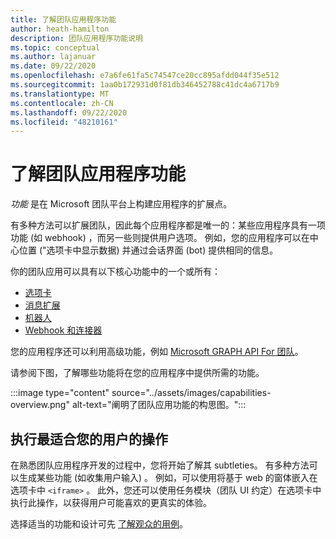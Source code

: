 ```yaml
---
title: 了解团队应用程序功能
author: heath-hamilton
description: 团队应用程序功能说明
ms.topic: conceptual
ms.author: lajanuar
ms.date: 09/22/2020
ms.openlocfilehash: e7a6fe61fa5c74547ce20cc895afdd044f35e512
ms.sourcegitcommit: 1aa0b172931d0f81db346452788c41dc4a6717b9
ms.translationtype: MT
ms.contentlocale: zh-CN
ms.lasthandoff: 09/22/2020
ms.locfileid: "48210161"
---
```

# <a name="understanding-teams-app-capabilities"></a>了解团队应用程序功能

*功能* 是在 Microsoft 团队平台上构建应用程序的扩展点。

有多种方法可以扩展团队，因此每个应用程序都是唯一的：某些应用程序具有一项功能 (如 webhook) ，而另一些则提供用户选项。 例如，您的应用程序可以在中心位置 ("选项卡中显示数据) 并通过会话界面 (bot) 提供相同的信息。

你的团队应用可以具有以下核心功能中的一个或所有：

* [选项卡](../tabs/what-are-tabs.md)
* [消息扩展](../messaging-extensions/what-are-messaging-extensions.md)
* [机器人](../bots/what-are-bots.md)
* [Webhook 和连接器](../webhooks-and-connectors/what-are-webhooks-and-connectors.md)

您的应用程序还可以利用高级功能，例如 [Microsoft GRAPH API For 团队](https://docs.microsoft.com/graph/teams-concept-overview)。

请参阅下图，了解哪些功能将在您的应用程序中提供所需的功能。

:::image type="content" source="../assets/images/capabilities-overview.png" alt-text="阐明了团队应用功能的构思图。":::

## <a name="doing-whats-best-for-your-users"></a>执行最适合您的用户的操作

在熟悉团队应用程序开发的过程中，您将开始了解其 subtleties。 有多种方法可以生成某些功能 (如收集用户输入) 。 例如，可以使用将基于 web 的窗体嵌入在选项卡中 `<iframe>` 。 此外，您还可以使用任务模块（团队 UI 约定）在选项卡中执行此操作，以获得用户可能喜欢的更真实的体验。

选择适当的功能和设计可先 [了解观众的用例](../concepts/design/understand-use-cases.md)。

